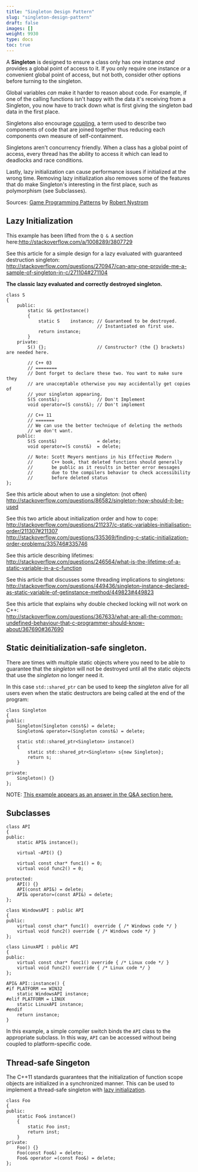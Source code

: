 ```yaml
---
title: "Singleton Design Pattern"
slug: "singleton-design-pattern"
draft: false
images: []
weight: 9930
type: docs
toc: true
---
```


A **Singleton** is designed to ensure a class only has one instance *and* provides a global point of access to it. If you only require one instance *or* a convenient global point of access, but not both, consider other options before turning to the singleton.

Global variables *can* make it harder to reason about code. For example, if one of the calling functions isn't happy with the data it's receiving from a Singleton, you now have to track down what is first giving the singleton bad data in the first place.

Singletons also encourage [coupling][1], a term used to describe two components of code that are joined together thus reducing each components own measure of self-containment.

Singletons aren't concurrency friendly. When a class has a global point of access, every thread has the ability to access it which can lead to deadlocks and race conditions.

Lastly, lazy initialization can cause performance issues if initialized at the wrong time. Removing lazy initialization also removes some of the features that do make Singleton's interesting in the first place, such as polymorphism (see Subclasses).

Sources: [Game Programming Patterns][2] by [Robert Nystrom][3]

  [1]: https://en.wikipedia.org/wiki/Coupling_(computer_programming)
  [2]: http://gameprogrammingpatterns.com/singleton.html
  [3]: https://twitter.com/munificentbob

## Lazy Initialization
This example has been lifted from the `Q & A` section here:http://stackoverflow.com/a/1008289/3807729

See this article for a simple design for a lazy evaluated with guaranteed destruction singleton:  
http://stackoverflow.com/questions/270947/can-any-one-provide-me-a-sample-of-singleton-in-c/271104#271104  


**The classic lazy evaluated and correctly destroyed singleton.**

    class S
    {
        public:
            static S& getInstance()
            {
                static S    instance; // Guaranteed to be destroyed.
                                      // Instantiated on first use.
                return instance;
            }
        private:
            S() {};                   // Constructor? (the {} brackets) are needed here.

            // C++ 03
            // ========
            // Dont forget to declare these two. You want to make sure they
            // are unacceptable otherwise you may accidentally get copies of
            // your singleton appearing.
            S(S const&);              // Don't Implement
            void operator=(S const&); // Don't implement

            // C++ 11
            // =======
            // We can use the better technique of deleting the methods
            // we don't want.
        public:
            S(S const&)               = delete;
            void operator=(S const&)  = delete;

            // Note: Scott Meyers mentions in his Effective Modern
            //       C++ book, that deleted functions should generally
            //       be public as it results in better error messages
            //       due to the compilers behavior to check accessibility
            //       before deleted status
    };

See this article about when to use a singleton: (not often)  
http://stackoverflow.com/questions/86582/singleton-how-should-it-be-used

See this two article about initialization order and how to cope:  
http://stackoverflow.com/questions/211237/c-static-variables-initialisation-order/211307#211307  
http://stackoverflow.com/questions/335369/finding-c-static-initialization-order-problems/335746#335746  

See this article describing lifetimes:  
http://stackoverflow.com/questions/246564/what-is-the-lifetime-of-a-static-variable-in-a-c-function  

See this article that discusses some threading implications to singletons:  
http://stackoverflow.com/questions/449436/singleton-instance-declared-as-static-variable-of-getinstance-method/449823#449823

See this article that explains why double checked locking will not work on C++:  
http://stackoverflow.com/questions/367633/what-are-all-the-common-undefined-behaviour-that-c-programmer-should-know-about/367690#367690



## Static deinitialization-safe singleton.
There are times with multiple static objects where you need to be able to guarantee that the *singleton* will not be destroyed until all the static objects that use the *singleton* no longer need it.

In this case `std::shared_ptr` can be used to keep the *singleton* alive for all users even when the static destructors are being called at the end of the program:

    class Singleton
    {
    public:
        Singleton(Singleton const&) = delete;
        Singleton& operator=(Singleton const&) = delete;
    
        static std::shared_ptr<Singleton> instance()
        {
            static std::shared_ptr<Singleton> s{new Singleton};
            return s;
        }
    
    private:
        Singleton() {}
    };

NOTE: [This example appears as an answer in the Q&A section here.](http://stackoverflow.com/a/40337728/3807729)

## Subclasses
    class API
    {
    public:
        static API& instance();
        
        virtual ~API() {}
        
        virtual const char* func1() = 0;
        virtual void func2() = 0;
        
    protected:
        API() {}
        API(const API&) = delete;
        API& operator=(const API&) = delete;
    };
    
    class WindowsAPI : public API
    {
    public:
        virtual const char* func1()  override { /* Windows code */ }
        virtual void func2() override { /* Windows code */ }    
    };
    
    class LinuxAPI : public API
    {
    public:
        virtual const char* func1() override { /* Linux code */ }
        virtual void func2() override { /* Linux code */ }    
    };

    API& API::instance() {
    #if PLATFORM == WIN32
        static WindowsAPI instance;
    #elif PLATFORM = LINUX
        static LinuxAPI instance;
    #endif
        return instance;
    }

In this example, a simple compiler switch binds the `API` class to the appropriate subclass. In this way, `API` can be accessed without being coupled to platform-specific code.


## Thread-safe Singeton
<!-- if version [gte C++11] -->

The C++11 standards guarantees that the initialization of function scope objects are initialized in a synchronized manner. This can be used to implement a thread-safe singleton with [lazy initialization][1].

    class Foo
    {
    public:
        static Foo& instance()
        {
            static Foo inst;
            return inst;
        }        
    private:
        Foo() {}
        Foo(const Foo&) = delete;
        Foo& operator =(const Foo&) = delete;
    };

<!-- end version if -->


  [1]: https://www.wikiod.com/docs/c%2B%2B/2713/singleton-design-pattern/9075/lazy-initialization

